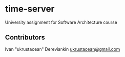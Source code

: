 # time-server
University assignment for Software Architecture course

## Contributors

Ivan "ukrustacean" Dereviankin <ukrustacean@gmail.com>